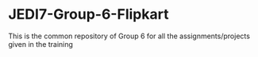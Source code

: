 # JEDI7-Group-6-Flipkart
This is the common repository of Group 6 for all the assignments/projects given in the training
